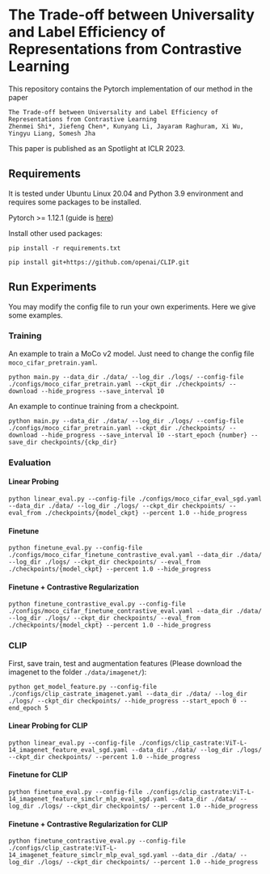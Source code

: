 # The Trade-off between Universality and Label Efficiency of Representations from Contrastive Learning

This repository contains the Pytorch implementation of our method in the paper 
```
The Trade-off between Universality and Label Efficiency of Representations from Contrastive Learning
Zhenmei Shi*, Jiefeng Chen*, Kunyang Li, Jayaram Raghuram, Xi Wu, Yingyu Liang, Somesh Jha
```

This paper is published as an Spotlight at ICLR 2023. 

## Requirements

It is tested under Ubuntu Linux 20.04 and Python 3.9 environment and requires some packages to be installed.

Pytorch >= 1.12.1 (guide is [here](https://pytorch.org/get-started/locally/))

Install other used packages:

`pip install -r requirements.txt`

`pip install git+https://github.com/openai/CLIP.git`


## Run Experiments
You may modify the config file to run your own experiments. Here we give some examples. 

### Training

An example to train a MoCo v2 model. Just need to change the config file `moco_cifar_pretrain.yaml`.

`python main.py --data_dir ./data/ --log_dir ./logs/ --config-file ./configs/moco_cifar_pretrain.yaml --ckpt_dir ./checkpoints/ --download --hide_progress --save_interval 10`

An example to continue training from a checkpoint.

`python main.py --data_dir ./data/ --log_dir ./logs/ --config-file ./configs/moco_cifar_pretrain.yaml --ckpt_dir ./checkpoints/ --download --hide_progress --save_interval 10 --start_epoch {number} --save_dir checkpoints/{ckp_dir}`

### Evaluation

#### Linear Probing

`python linear_eval.py --config-file ./configs/moco_cifar_eval_sgd.yaml --data_dir ./data/ --log_dir ./logs/ --ckpt_dir checkpoints/ --eval_from ./checkpoints/{model_ckpt} --percent 1.0 --hide_progress`

#### Finetune

`python finetune_eval.py --config-file ./configs/moco_cifar_finetune_contrastive_eval.yaml --data_dir ./data/ --log_dir ./logs/ --ckpt_dir checkpoints/ --eval_from ./checkpoints/{model_ckpt} --percent 1.0 --hide_progress`

#### Finetune + Contrastive Regularization

`python finetune_contrastive_eval.py --config-file ./configs/moco_cifar_finetune_contrastive_eval.yaml --data_dir ./data/ --log_dir ./logs/ --ckpt_dir checkpoints/ --eval_from ./checkpoints/{model_ckpt} --percent 1.0 --hide_progress`

### CLIP

First, save train, test and augmentation features (Please download the imagenet to the folder `./data/imagenet/`):

`python get_model_feature.py --config-file ./configs/clip_castrate_imagenet.yaml --data_dir ./data/ --log_dir ./logs/ --ckpt_dir checkpoints/ --hide_progress --start_epoch 0 --end_epoch 5`

#### Linear Probing for CLIP

`python linear_eval.py --config-file ./configs/clip_castrate:ViT-L-14_imagenet_feature_eval_sgd.yaml --data_dir ./data/ --log_dir ./logs/ --ckpt_dir checkpoints/ --percent 1.0 --hide_progress`

#### Finetune for CLIP

`python finetune_eval.py --config-file ./configs/clip_castrate:ViT-L-14_imagenet_feature_simclr_mlp_eval_sgd.yaml --data_dir ./data/ --log_dir ./logs/ --ckpt_dir checkpoints/ --percent 1.0 --hide_progress`

#### Finetune + Contrastive Regularization for CLIP

`python finetune_contrastive_eval.py --config-file ./configs/clip_castrate:ViT-L-14_imagenet_feature_simclr_mlp_eval_sgd.yaml --data_dir ./data/ --log_dir ./logs/ --ckpt_dir checkpoints/ --percent 1.0 --hide_progress`
